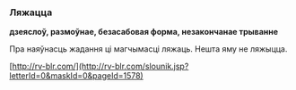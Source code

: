 ### Ляжацца
**дзеяслоў, размоўнае, безасабовая форма, незакончанае трыванне**

Пра наяўнасць жадання ці магчымасці ляжаць. Нешта яму не ляжыцца.

<a rel="author">[http://rv-blr.com/](http://rv-blr.com/slounik.jsp?letterId=0&maskId=0&pageId=1578)</a>
